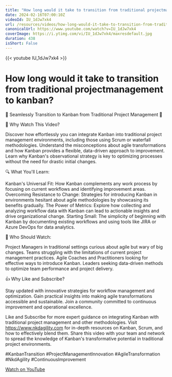```yaml
---
title: "How long would it take to transition from traditional projectmanagement to kanban?"
date: 2024-02-16T07:00:10Z
videoId: IU_1dJw7xk4
url: /resources/videos/how-long-would-it-take-to-transition-from-traditional-projectmanagement-to-kanban-
canonicalUrl: https://www.youtube.com/watch?v=IU_1dJw7xk4
coverImage: https://i.ytimg.com/vi/IU_1dJw7xk4/maxresdefault.jpg
duration: 438
isShort: False
---
```


{{< youtube IU_1dJw7xk4 >}}

# How long would it take to transition from traditional projectmanagement to kanban?

🚀 Seamlessly Transition to Kanban from Traditional Project Management 🚀

🎯 Why Watch This Video?

Discover how effortlessly you can integrate Kanban into traditional project management environments, including those using Scrum or waterfall methodologies.
Understand the misconceptions about agile transformations and how Kanban provides a flexible, data-driven approach to improvement.
Learn why Kanban's observational strategy is key to optimizing processes without the need for drastic initial changes.

🔍 What You'll Learn:

Kanban's Universal Fit: How Kanban complements any work process by focusing on current workflows and identifying improvement areas.
Overcoming Resistance to Change: Strategies for introducing Kanban in environments hesitant about agile methodologies by showcasing its benefits gradually.
The Power of Metrics: Explore how collecting and analyzing workflow data with Kanban can lead to actionable insights and drive organizational change.
Starting Small: The simplicity of beginning with Kanban by documenting existing workflows and using tools like JIRA or Azure DevOps for data analytics.

👥 Who Should Watch:

Project Managers in traditional settings curious about agile but wary of big changes.
Teams struggling with the limitations of current project management practices.
Agile Coaches and Practitioners looking for effective ways to introduce Kanban.
Leaders seeking data-driven methods to optimize team performance and project delivery.

👍 Why Like and Subscribe?

Stay updated with innovative strategies for workflow management and optimization.
Gain practical insights into making agile transformations accessible and sustainable.
Join a community committed to continuous improvement and operational excellence.

Like and Subscribe for more expert guidance on integrating Kanban with traditional project management and other methodologies.
Visit https://www.nkdagility.com for in-depth resources on Kanban, Scrum, and how to effectively blend them.
Share this video with your team and network to spread the knowledge of Kanban's transformative potential in traditional project environments.

#KanbanTransition #ProjectManagementInnovation #AgileTransformation #NkdAgility #ContinuousImprovement

[Watch on YouTube](https://www.youtube.com/watch?v=IU_1dJw7xk4)
